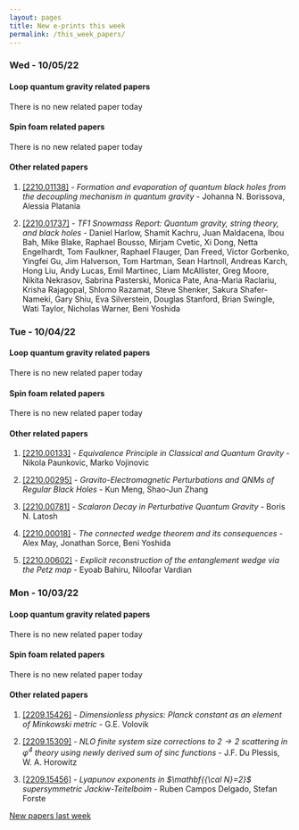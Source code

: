 ```yaml
---
layout: pages
title: New e-prints this week
permalink: /this_week_papers/
---
```




### Wed - 10/05/22

#### Loop quantum gravity related papers

There is no new related paper today 

#### Spin foam related papers

There is no new related paper today 



#### Other related papers

1. [[2210.01138]](https://arxiv.org/abs/2210.01138) - *Formation and evaporation of quantum black holes from the decoupling  mechanism in quantum gravity* - Johanna N. Borissova, Alessia Platania

1. [[2210.01737]](https://arxiv.org/abs/2210.01737) - *TF1 Snowmass Report: Quantum gravity, string theory, and black holes* - Daniel Harlow, Shamit Kachru, Juan Maldacena, Ibou Bah, Mike Blake, Raphael Bousso, Mirjam Cvetic, Xi Dong, Netta Engelhardt, Tom Faulkner, Raphael Flauger, Dan Freed, Victor Gorbenko, Yingfei Gu, Jim Halverson, Tom Hartman, Sean Hartnoll, Andreas Karch, Hong Liu, Andy Lucas, Emil Martinec, Liam McAllister, Greg Moore, Nikita Nekrasov, Sabrina Pasterski, Monica Pate, Ana-Maria Raclariu, Krisha Rajagopal, Shlomo Razamat, Steve Shenker, Sakura Shafer-Nameki, Gary Shiu, Eva Silverstein, Douglas Stanford, Brian Swingle, Wati Taylor, Nicholas Warner, Beni Yoshida



### Tue - 10/04/22

#### Loop quantum gravity related papers

There is no new related paper today 

#### Spin foam related papers

There is no new related paper today 



#### Other related papers

1. [[2210.00133]](https://arxiv.org/abs/2210.00133) - *Equivalence Principle in Classical and Quantum Gravity* - Nikola Paunkovic, Marko Vojinovic

1. [[2210.00295]](https://arxiv.org/abs/2210.00295) - *Gravito-Electromagnetic Perturbations and QNMs of Regular Black Holes* - Kun Meng, Shao-Jun Zhang

1. [[2210.00781]](https://arxiv.org/abs/2210.00781) - *Scalaron Decay in Perturbative Quantum Gravity* - Boris N. Latosh

1. [[2210.00018]](https://arxiv.org/abs/2210.00018) - *The connected wedge theorem and its consequences* - Alex May, Jonathan Sorce, Beni Yoshida

1. [[2210.00602]](https://arxiv.org/abs/2210.00602) - *Explicit reconstruction of the entanglement wedge via the Petz map* - Eyoab Bahiru, Niloofar Vardian



### Mon - 10/03/22

#### Loop quantum gravity related papers

There is no new related paper today 

#### Spin foam related papers

There is no new related paper today 



#### Other related papers

1. [[2209.15426]](https://arxiv.org/abs/2209.15426) - *Dimensionless physics: Planck constant as an element of Minkowski metric* - G.E. Volovik

1. [[2209.15309]](https://arxiv.org/abs/2209.15309) - *NLO finite system size corrections to $2\to2$ scattering in $φ^4$  theory using newly derived sum of sinc functions* - J.F. Du Plessis, W. A. Horowitz

1. [[2209.15456]](https://arxiv.org/abs/2209.15456) - *Lyapunov exponents in $\mathbf{{\cal N}=2}$ supersymmetric  Jackiw-Teitelboim* - Ruben Campos Delgado, Stefan Forste






[New papers last week]({{site.url}}/archived/weekly/pre-prints/2022/10/03/archived_weekly_papers.html)